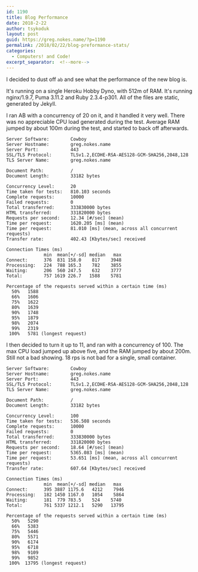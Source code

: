 ```yaml
---
id: 1190
title: Blog Performance
date: 2018-2-22
author: tsykoduk
layout: post
guid: https://greg.nokes.name/?p=1190
permalink: /2018/02/22/blog-preformance-stats/
categories:
  - Computers! and Code!
excerpt_separator:  <!--more-->
---
```

I decided to dust off `ab` and see what the performance of the new blog is.

It's running on a single Heroku Hobby Dyno, with 512m of RAM. It's running nginx/1.9.7, Puma 3.11.2 and Ruby 2.3.4-p301. All of the files are static, generated by Jekyll.
<!--more-->

I ran AB with a concurrency of 20 on it, and it handled it very well. There was no appreciable CPU load generated during the test. Average RAM jumped by about 100m during the test, and started to back off afterwards.

```shell
Server Software:        Cowboy
Server Hostname:        greg.nokes.name
Server Port:            443
SSL/TLS Protocol:       TLSv1.2,ECDHE-RSA-AES128-GCM-SHA256,2048,128
TLS Server Name:        greg.nokes.name

Document Path:          /
Document Length:        33182 bytes

Concurrency Level:      20
Time taken for tests:   810.103 seconds
Complete requests:      10000
Failed requests:        0
Total transferred:      333830000 bytes
HTML transferred:       331820000 bytes
Requests per second:    12.34 [#/sec] (mean)
Time per request:       1620.205 [ms] (mean)
Time per request:       81.010 [ms] (mean, across all concurrent requests)
Transfer rate:          402.43 [Kbytes/sec] received

Connection Times (ms)
              min  mean[+/-sd] median   max
Connect:      376  831 158.0    817    3948
Processing:   224  788 165.3    782    3855
Waiting:      206  560 247.5    632    3777
Total:        757 1619 226.7   1588    5781

Percentage of the requests served within a certain time (ms)
  50%   1588
  66%   1606
  75%   1622
  80%   1639
  90%   1748
  95%   1879
  98%   2074
  99%   2319
 100%   5781 (longest request)
```

I then  decided to turn it up to 11, and ran with a concurrency of 100. The max CPU load jumped up above five, and the RAM jumped by about 200m. Still not a bad showing. 18 rps is not bad for a single, small container.

```shell
Server Software:        Cowboy
Server Hostname:        greg.nokes.name
Server Port:            443
SSL/TLS Protocol:       TLSv1.2,ECDHE-RSA-AES128-GCM-SHA256,2048,128
TLS Server Name:        greg.nokes.name

Document Path:          /
Document Length:        33182 bytes

Concurrency Level:      100
Time taken for tests:   536.508 seconds
Complete requests:      10000
Failed requests:        0
Total transferred:      333830000 bytes
HTML transferred:       331820000 bytes
Requests per second:    18.64 [#/sec] (mean)
Time per request:       5365.083 [ms] (mean)
Time per request:       53.651 [ms] (mean, across all concurrent requests)
Transfer rate:          607.64 [Kbytes/sec] received

Connection Times (ms)
              min  mean[+/-sd] median   max
Connect:      395 3887 1175.6   4212    7946
Processing:   182 1450 1167.0   1054    5864
Waiting:      181  779 783.5    524    5740
Total:        761 5337 1212.1   5290   13795

Percentage of the requests served within a certain time (ms)
  50%   5290
  66%   5383
  75%   5446
  80%   5571
  90%   6174
  95%   6718
  98%   9109
  99%   9852
 100%  13795 (longest request)
```

